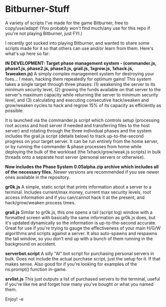 # Bitburner-Stuff
A variety of scripts I've made for the game Bitburner, free to copy/use/adapt! 
(You probably won't find much/any use for this repo if you're not playing Bitburner, just FYI.)

I recently got sucked into playing Bitburner, and wanted to share some scripts made for it so that others can use and/or learn from them. Here's what's up here so far: 

**IN DEVELOPMENT: Target phase management system - (commander.js, phase1.js, phase2.js, phase3.js, grail.js, 1xgrow.js, 1xhack.js, 1xweaken.js)**
A simply complex management system for destroying your foes... I mean, hacking them repeatedly for optimum gains! This system takes a single target through three phases: (1) weakening the server to its minimum security level, (2) growing the funds available on that server to the server's maximum capacity while returning the server to minimum security level, and (3) calculating and executing consecutive hack/weaken and grow/weaken cycles to hack and regrow 15% of its capacity as efficiently as possible. 

It is launched via the commander.js script which controls setup (processing root access and host server if needed and transferring files to the host server) and rotating through the three individual phases and the system includes the grail.js script (details below) to track up-to-the-second progress on your target server. It can be run entirely from the home server, or by running the commander & phase processes from home while deploying the bulk of the workload (the 1xhack/grow/weak.js scripts) in bulk threads onto a separate host server (personal servers or otherwise). 

**Now includes the Phase System 0.05alpha.zip archive which includes all of the necessary files.** 
Newer versions are recommended if you see newer ones available in the repository.

**gr0k.js**
A simple, static script that prints information about a server to a terminal. Includes current/max money, current max security levels, root access information and if you can/cannot hack it at the present, and hack/grow/weaken process times.

**grail.js**
Similar to gr0k.js, this one opens a tail (script log) window with a formatted screen with basically the same information as gr0k.js does, but it's updated dynamically so the information is up-to-the-second accurate. Great for use if you're trying to gauge the effectiveness of your main H/G/W algorithms and scripts against a server. It also auto-spawns and respawns the tail window, so you don't end up with a bunch of them running in the background on accident.

**serverbot.script**
A silly "AI" bot script for purchasing personal servers in bulk. Does not include the actual purchase script, just the setup for it. If that makes sense. Also good for if you're looking for examples of the ns.prompt() function in-game. 

**srvlist.js**
This just outputs a list of purchased servers to the terminal, useful if you're like me and forget how many you've bought or what you named them. 

Enjoy!
-e
